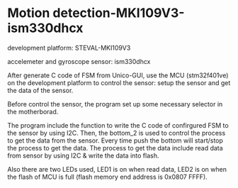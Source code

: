 # Motion detection-MKI109V3-ism330dhcx
development platform: STEVAL-MKI109V3

accelemeter and gyroscope sensor: ism330dhcx

After generate C code of FSM from Unico-GUI, use the MCU (stm32f401ve) on the development platform to control the sensor: setup the sensor and get the data of the sensor.

Before control the sensor, the program set up some necessary selector in the motherborad.

The program include the function to write the C code of confirgured FSM to the sensor by using I2C. Then, the bottom_2 is used to control the process to get the data from the sensor. Every time push the bottom will start/stop the process to get the data. The process to get the data include read data from sensor by using I2C & write the data into flash.

Also there are two LEDs used, LED1 is on when read data, LED2 is on when the flash of MCU is full (flash memory end address is 0x0807 FFFF).  
